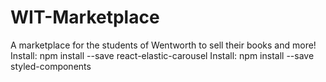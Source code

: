 # WIT-Marketplace
A marketplace for the students of Wentworth to sell their books and more!
Install: npm install --save react-elastic-carousel
Install: npm install --save styled-components
